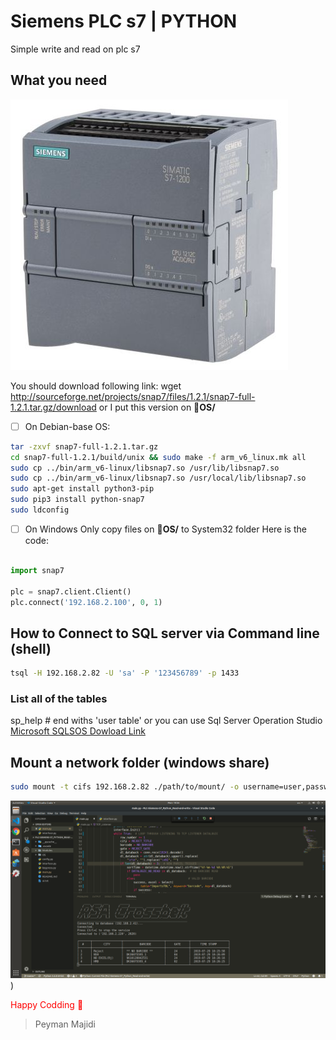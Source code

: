 # Siemens PLC s7 | PYTHON
Simple write and read  on plc s7

## What you need

![plc](Modules/s7.jpg)

You should download following link:
wget http://sourceforge.net/projects/snap7/files/1.2.1/snap7-full-1.2.1.tar.gz/download
or I put this version on 📂**OS/** 

- [ ] On Debian-base OS:
```bash
tar -zxvf snap7-full-1.2.1.tar.gz
cd snap7-full-1.2.1/build/unix && sudo make -f arm_v6_linux.mk all
sudo cp ../bin/arm_v6-linux/libsnap7.so /usr/lib/libsnap7.so
sudo cp ../bin/arm_v6-linux/libsnap7.so /usr/local/lib/libsnap7.so
sudo apt-get install python3-pip
sudo pip3 install python-snap7
sudo ldconfig
```

- [ ] On Windows Only copy files on 📂**OS/** to System32 folder
Here is the code:

```python

import snap7

plc = snap7.client.Client()
plc.connect('192.168.2.100', 0, 1)

```


## How to Connect to SQL server via Command line (shell)
```bash
tsql -H 192.168.2.82 -U 'sa' -P '123456789' -p 1433
```
### List all of the tables
sp_help # end withs 'user table'
or you can use Sql Server Operation Studio
[Microsoft SQLSOS Dowload Link](https://docs.microsoft.com/en-us/sql/azure-data-studio/download?view=sql-server-linux-2017)

## Mount a network folder (windows share)
```bash
sudo mount -t cifs 192.168.2.82 ./path/to/mount/ -o username=user,password=1
```
![Screenshot](Modules/shot.png))

<span style="color:red">Happy Codding 🍓</span>

> Peyman Majidi 
